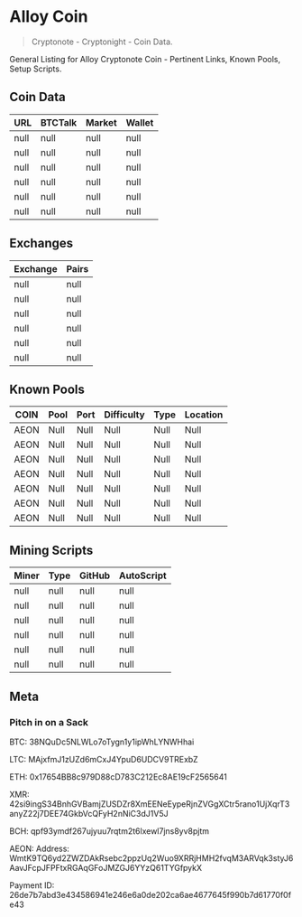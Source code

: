 
# Alloy Coin 
> Cryptonote - Cryptonight - Coin Data.

General Listing for Alloy Cryptonote Coin - Pertinent Links, Known Pools, Setup Scripts.

## Coin Data

|  **URL** | **BTCTalk** | **Market** | **Wallet** |
|  ------ | ------ | ------ | ------ |
|  null | null | null | null |
|  null | null | null | null |
|  null | null | null | null |
|  null | null | null | null |
|  null | null | null | null |
|  null | null | null | null |


## Exchanges

|  **Exchange** | **Pairs** |
|  ------ | ------ |
|  null | null |
|  null | null |
|  null | null |
|  null | null |
|  null | null |
|  null | null |


## Known Pools

|  **COIN** | **Pool** | **Port** | **Difficulty** | **Type** | **Location** |
|  ------ | ------ | ------ | ------ | ------ | ------ |
|  AEON | Null | Null | Null | Null | Null |
|  AEON | Null | Null | Null | Null | Null |
|  AEON | Null | Null | Null | Null | Null |
|  AEON | Null | Null | Null | Null | Null |
|  AEON | Null | Null | Null | Null | Null |
|  AEON | Null | Null | Null | Null | Null |
|  AEON | Null | Null | Null | Null | Null |


## Mining Scripts

|  **Miner** | **Type** | **GitHub** | **AutoScript** |
|  ------ | ------ | ------ | ------ |
|  null | null | null | null |
|  null | null | null | null |
|  null | null | null | null |
|  null | null | null | null |
|  null | null | null | null |
|  null | null | null | null |


## Meta




### Pitch in on a Sack
BTC: 38NQuDc5NLWLo7oTygn1y1ipWhLYNWHhai

LTC: MAjxfmJ1zUZd6mCxJ4YpuD6UDCV9TRExbZ

ETH: 0x17654BB8c979D88cD783C212Ec8AE19cF2565641

XMR: 42si9ingS34BnhGVBamjZUSDZr8XmEENeEypeRjnZVGgXCtr5rano1UjXqrT3anyZ22j7DEE74GkbVcQFyH2nNiC3dJ1V5J

BCH: qpf93ymdf267ujyuu7rqtm2t6lxewl7jns8yv8pjtm

AEON: Address: WmtK9TQ6yd2ZWZDAkRsebc2ppzUq2Wuo9XRRjHMH2fvqM3ARVqk3styJ6AavJFcpJFPFtxRGAqGFoJMZGJ6YYzQ61TYGfpykX

Payment ID: 26de7b7abd3e434586941e246e6a0de202ca6ae4677645f990b7d61770f0fe43

